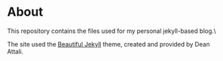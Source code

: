 # About

This repository contains the files used for my personal jekyll-based blog.\

The site used the [Beautiful Jekyll](https://deanattali.com/beautiful-jekyll/)
theme, created and provided by Dean Attali.
